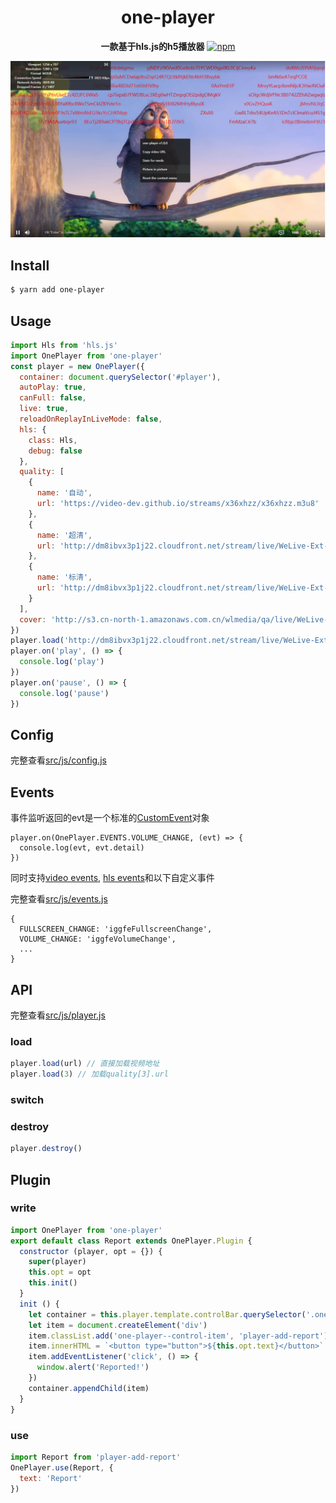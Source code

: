 <h1 align="center"> one-player </h1>
<p align="center">
  <b>一款基于hls.js的h5播放器</b> <a href="https://www.npmjs.com/package/one-player"><img alt="npm" src="https://img.shields.io/npm/v/one-player?color=sucess"></a>
</p>

<p align="center">
  <img style="max-width: 100%" src="assets/screenshot.jpg" alt="">
</p>

## Install
```bash
$ yarn add one-player
```

## Usage

```javascript
import Hls from 'hls.js'
import OnePlayer from 'one-player'
const player = new OnePlayer({
  container: document.querySelector('#player'),
  autoPlay: true,
  canFull: false,
  live: true,
  reloadOnReplayInLiveMode: false,
  hls: {
    class: Hls,
    debug: false
  },
  quality: [
    {
      name: '自动',
      url: 'https://video-dev.github.io/streams/x36xhzz/x36xhzz.m3u8'
    },
    {
      name: '超清',
      url: 'http://dm8ibvx3p1j22.cloudfront.net/stream/live/WeLive-Ext-OL_13197510_9_159540/vod/play_1526793041741f.m3u8'
    },
    {
      name: '标清',
      url: 'http://dm8ibvx3p1j22.cloudfront.net/stream/live/WeLive-Ext-OL_13197510_9_159540/vod/play_1526793041741e.m3u8'
    }
  ],
  cover: 'http://s3.cn-north-1.amazonaws.com.cn/wlmedia/qa/live/WeLive-DEV_39070_109206_113374/picture/live_cover.jpg'
})
player.load('http://dm8ibvx3p1j22.cloudfront.net/stream/live/WeLive-Ext-OL_13197510_9_159540/vod/play_1526793041741e.m3u8')
player.on('play', () => {
  console.log('play')
})
player.on('pause', () => {
  console.log('pause')
})
```

## Config
完整查看[src/js/config.js](src/js/config.js)

## Events
事件监听返回的evt是一个标准的[CustomEvent](https://developer.mozilla.org/en-US/docs/Web/API/CustomEvent)对象
```
player.on(OnePlayer.EVENTS.VOLUME_CHANGE, (evt) => {
  console.log(evt, evt.detail)
})
```
同时支持[video events](https://developer.mozilla.org/en-US/docs/Web/Guide/Events/Media_events), [hls events](https://github.com/video-dev/hls.js/blob/master/docs/API.md#runtime-events)和以下自定义事件

完整查看[src/js/events.js](src/js/events.js)
```
{
  FULLSCREEN_CHANGE: 'iggfeFullscreenChange',
  VOLUME_CHANGE: 'iggfeVolumeChange',
  ...
}
```

## API
完整查看[src/js/player.js](src/js/player.js)
### load
```javascript
player.load(url) // 直接加载视频地址
player.load(3) // 加载quality[3].url
```

### switch
### destroy
```javascript
player.destroy()
```

## Plugin
### write
```javascript
import OnePlayer from 'one-player'
export default class Report extends OnePlayer.Plugin {
  constructor (player, opt = {}) {
    super(player)
    this.opt = opt
    this.init()
  }
  init () {
    let container = this.player.template.controlBar.querySelector('.one-player--control-right')
    let item = document.createElement('div')
    item.classList.add('one-player--control-item', 'player-add-report')
    item.innerHTML = `<button type="button">${this.opt.text}</button>`
    item.addEventListener('click', () => {
      window.alert('Reported!')
    })
    container.appendChild(item)
  }
}
```
### use
```javascript
import Report from 'player-add-report'
OnePlayer.use(Report, {
  text: 'Report'
})
```
